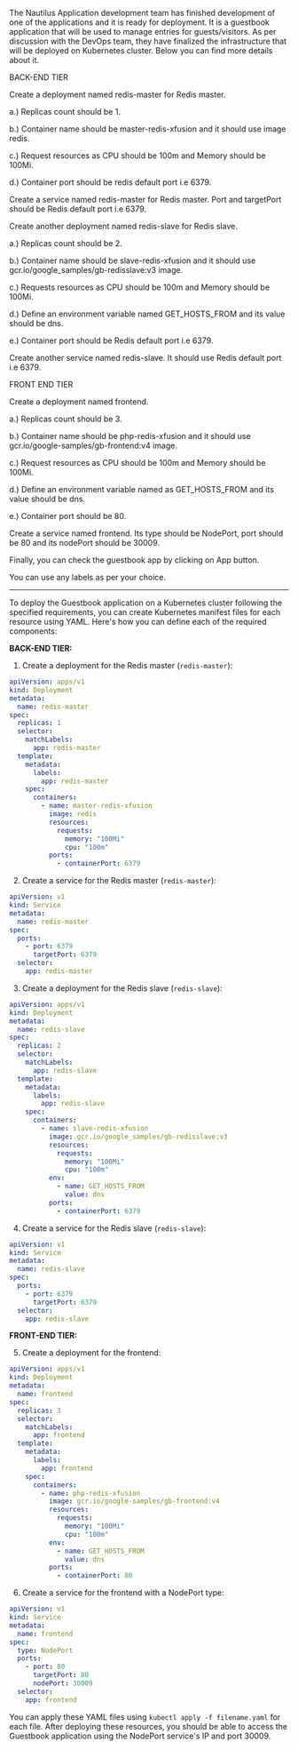 The Nautilus Application development team has finished development of one of the applications and it is ready for deployment. It is a guestbook application that will be used to manage entries for guests/visitors. As per discussion with the DevOps team, they have finalized the infrastructure that will be deployed on Kubernetes cluster. Below you can find more details about it.


BACK-END TIER

Create a deployment named redis-master for Redis master.

a.) Replicas count should be 1.

b.) Container name should be master-redis-xfusion and it should use image redis.

c.) Request resources as CPU should be 100m and Memory should be 100Mi.

d.) Container port should be redis default port i.e 6379.

Create a service named redis-master for Redis master. Port and targetPort should be Redis default port i.e 6379.

Create another deployment named redis-slave for Redis slave.

a.) Replicas count should be 2.

b.) Container name should be slave-redis-xfusion and it should use gcr.io/google_samples/gb-redisslave:v3 image.

c.) Requests resources as CPU should be 100m and Memory should be 100Mi.

d.) Define an environment variable named GET_HOSTS_FROM and its value should be dns.

e.) Container port should be Redis default port i.e 6379.

Create another service named redis-slave. It should use Redis default port i.e 6379.

FRONT END TIER

Create a deployment named frontend.

a.) Replicas count should be 3.

b.) Container name should be php-redis-xfusion and it should use gcr.io/google-samples/gb-frontend:v4 image.

c.) Request resources as CPU should be 100m and Memory should be 100Mi.

d.) Define an environment variable named as GET_HOSTS_FROM and its value should be dns.

e.) Container port should be 80.

Create a service named frontend. Its type should be NodePort, port should be 80 and its nodePort should be 30009.

Finally, you can check the guestbook app by clicking on App button.


You can use any labels as per your choice.

-----------------

To deploy the Guestbook application on a Kubernetes cluster following the specified requirements, you can create Kubernetes manifest files for each resource using YAML. Here's how you can define each of the required components:

**BACK-END TIER:**

1. Create a deployment for the Redis master (`redis-master`):

```yaml
apiVersion: apps/v1
kind: Deployment
metadata:
  name: redis-master
spec:
  replicas: 1
  selector:
    matchLabels:
      app: redis-master
  template:
    metadata:
      labels:
        app: redis-master
    spec:
      containers:
        - name: master-redis-xfusion
          image: redis
          resources:
            requests:
              memory: "100Mi"
              cpu: "100m"
          ports:
            - containerPort: 6379
```

2. Create a service for the Redis master (`redis-master`):

```yaml
apiVersion: v1
kind: Service
metadata:
  name: redis-master
spec:
  ports:
    - port: 6379
      targetPort: 6379
  selector:
    app: redis-master
```

3. Create a deployment for the Redis slave (`redis-slave`):

```yaml
apiVersion: apps/v1
kind: Deployment
metadata:
  name: redis-slave
spec:
  replicas: 2
  selector:
    matchLabels:
      app: redis-slave
  template:
    metadata:
      labels:
        app: redis-slave
    spec:
      containers:
        - name: slave-redis-xfusion
          image: gcr.io/google_samples/gb-redisslave:v3
          resources:
            requests:
              memory: "100Mi"
              cpu: "100m"
          env:
            - name: GET_HOSTS_FROM
              value: dns
          ports:
            - containerPort: 6379
```

4. Create a service for the Redis slave (`redis-slave`):

```yaml
apiVersion: v1
kind: Service
metadata:
  name: redis-slave
spec:
  ports:
    - port: 6379
      targetPort: 6379
  selector:
    app: redis-slave
```

**FRONT-END TIER:**

5. Create a deployment for the frontend:

```yaml
apiVersion: apps/v1
kind: Deployment
metadata:
  name: frontend
spec:
  replicas: 3
  selector:
    matchLabels:
      app: frontend
  template:
    metadata:
      labels:
        app: frontend
    spec:
      containers:
        - name: php-redis-xfusion
          image: gcr.io/google-samples/gb-frontend:v4
          resources:
            requests:
              memory: "100Mi"
              cpu: "100m"
          env:
            - name: GET_HOSTS_FROM
              value: dns
          ports:
            - containerPort: 80
```

6. Create a service for the frontend with a NodePort type:

```yaml
apiVersion: v1
kind: Service
metadata:
  name: frontend
spec:
  type: NodePort
  ports:
    - port: 80
      targetPort: 80
      nodePort: 30009
  selector:
    app: frontend
```

You can apply these YAML files using `kubectl apply -f filename.yaml` for each file. After deploying these resources, you should be able to access the Guestbook application using the NodePort service's IP and port 30009.    

